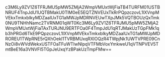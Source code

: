 c3M6Ly9ZV1Z6TFRJMU5pMW5ZMjA2WmpVMUxtWjFiaTB4TURFM01USTBNRUF4TnpJdU1UQTBMakU0TlM0eE5EQTZNVEUxTkRrPQpzczovL1lXVnpMVEkxTmkxblkyMDZaalUxTG1aMWJpMDRNVEUwTXpJMk5VQTBOUzQxTmk0NU9TNHhNamc2TVRNM01qWT0Kc3M6Ly9ZV1Z6TFRJMU5pMW5ZMjA2WmpVMUxtWjFiaTAxTURJNU9ERTFOa0F4TmpJdU1qRTJMakUzTGpFMk1qb3hPRGd6TkE9PQpzczovL1lXVnpMVEkxTmkxblkyMDZaalUxTG1aMWJpMDROREU1TWpRNE5rQXhOekl1TVRBMUxqRXlOQzR4TWpjNk1UWTVPRE09CnNzOi8vWVdWekxUSTFOaTFuWTIwNlpqVTFMbVoxYmkweU1qVTNPVEV5TmtBeE16a3VNVFl5TGpJeUxqYzBPakUzTmpFMw==